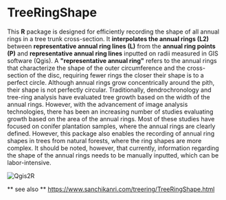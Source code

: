 # TreeRingShape

This **R** package is designed for efficiently recording the shape of all
annual rings in a tree trunk cross-section. It **interpolates the annual
rings (L2)** between **representative annual ring lines (L)** from the
**annual ring points (P)** and **representative annual ring lines**
inputted on radii measured in GIS software (Qgis). A **"representative
annual ring"** refers to the annual rings that characterize the shape of
the outer circumference and the cross-section of the disc, requiring
fewer rings the closer their shape is to a perfect circle. Although
annual rings grow concentrically around the pith, their shape is not
perfectly circular. Traditionally, dendrochronology and tree-ring
analysis have evaluated tree growth based on the width of the annual
rings. However, with the advancement of image analysis technologies,
there has been an increasing number of studies evaluating growth based
on the area of the annual rings. Most of these studies have focused on
conifer plantation samples, where the annual rings are clearly defined.
However, this package also enables the recording of annual ring shapes
in trees from natural forests, where the ring shapes are more complex.
It should be noted, however, that currently, information regarding the
shape of the annual rings needs to be manually inputted, which can be
labor-intensive.

![Qgis2R](https://github.com/ishidamgm/TreeRingShape/assets/40332131/0ec0fffb-3f93-40fe-a425-b50c93e1e169)

\*\* see also \*\*
<https://www.sanchikanri.com/treering/TreeRingShape.html>
